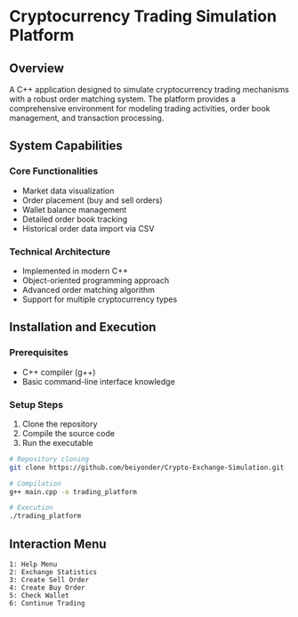 # Cryptocurrency Trading Simulation Platform

## Overview

A C++ application designed to simulate cryptocurrency trading mechanisms with a robust order matching system. The platform provides a comprehensive environment for modeling trading activities, order book management, and transaction processing.

## System Capabilities

### Core Functionalities
- Market data visualization
- Order placement (buy and sell orders)
- Wallet balance management
- Detailed order book tracking
- Historical order data import via CSV

### Technical Architecture
- Implemented in modern C++
- Object-oriented programming approach
- Advanced order matching algorithm
- Support for multiple cryptocurrency types

## Installation and Execution

### Prerequisites
- C++ compiler (g++)
- Basic command-line interface knowledge

### Setup Steps
1. Clone the repository
2. Compile the source code
3. Run the executable

```bash
# Repository cloning
git clone https://github.com/beiyonder/Crypto-Exchange-Simulation.git

# Compilation
g++ main.cpp -o trading_platform

# Execution
./trading_platform
```

## Interaction Menu

```
1: Help Menu
2: Exchange Statistics
3: Create Sell Order
4: Create Buy Order
5: Check Wallet
6: Continue Trading
```

